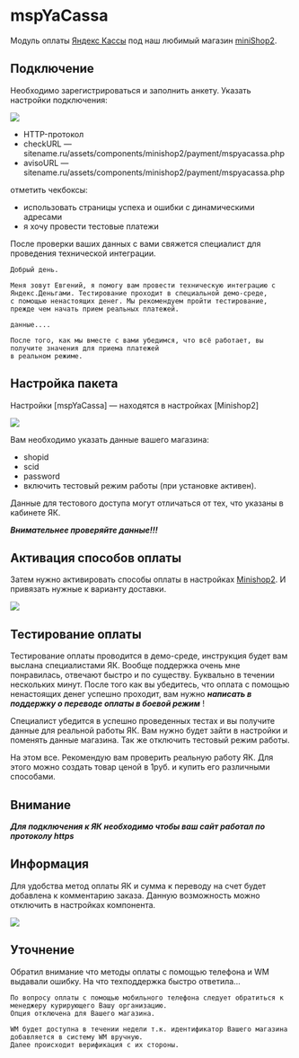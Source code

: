 # mspYaCassa

Модуль оплаты [Яндекс Кассы][2] под наш любимый магазин [miniShop2][1].

## Подключение

Необходимо зарегистрироваться и заполнить анкету. Указать настройки подключения:

[![](https://file.modx.pro/files/2/8/c/28c27abcde1633707db8ce1329b4735es.jpg)](https://file.modx.pro/files/2/8/c/28c27abcde1633707db8ce1329b4735e.png)

* HTTP-протокол
* checkURL — sitename.ru/assets/components/minishop2/payment/mspyacassa.php
* avisoURL — sitename.ru/assets/components/minishop2/payment/mspyacassa.php

отметить чекбоксы:

* использовать страницы успеха и ошибки с динамическими адресами
* я хочу провести тестовые платежи

После проверки ваших данных с вами свяжется специалист для проведения технической интеграции.

```
Добрый день.

Меня зовут Евгений, я помогу вам провести техническую интеграцию с Яндекс.Деньгами. Тестирование проходит в специальной демо-среде,
с помощью ненастоящих денег. Мы рекомендуем пройти тестирование, прежде чем начать прием реальных платежей.

данные....

После того, как мы вместе с вами убедимся, что всё работает, вы получите значения для приема платежей
в реальном режиме.
```

## Настройка пакета

Настройки [mspYaCassa] — находятся в настройках [Minishop2]

[![](https://file.modx.pro/files/0/3/8/038c79034bb3484f6a33d7e6f51d45c7s.jpg)](https://file.modx.pro/files/0/3/8/038c79034bb3484f6a33d7e6f51d45c7.png)

Вам необходимо указать данные вашего магазина:

* shopid
* scid
* password
* включить тестовый режим работы (при установке активен).

Данные для тестового доступа могут отличаться от тех, что указаны в кабинете ЯК.

***Внимательнее проверяйте данные!!!***

## Активация способов оплаты

Затем нужно активировать способы оплаты в настройках [Minishop2][1]. И привязать нужные к варианту доставки.

[![](https://file.modx.pro/files/9/a/e/9ae90bb46107c40e6b894f582f5ca4des.jpg)](https://file.modx.pro/files/9/a/e/9ae90bb46107c40e6b894f582f5ca4de.png)

## Тестирование оплаты

Тестирование оплаты проводится в демо-среде, инструкция будет вам выслана специалистами ЯК.
Вообще поддержка очень мне понравилась, отвечают быстро и по существу. Буквально в течении нескольких минут.
После того как вы убедитесь, что оплата с помощью ненастоящих денег успешно проходит, вам нужно
***написать в поддержку о переводе оплаты в боевой режим*** !

Специалист убедится в успешно проведенных тестах и вы получите данные для реальной работы ЯК.
Вам нужно будет зайти в настройки и поменять данные магазина.
Так же отключить тестовый режим работы.

На этом все. Рекомендую вам проверить реальную работу ЯК. Для этого можно создать товар ценой в 1руб.
и купить его различными способами.

## Внимание

***Для подключения к ЯК необходимо чтобы ваш сайт работал по протоколу https***

## Информация

Для удобства метод оплаты ЯК и сумма к переводу на счет будет добавлена к комментарию заказа.
Данную возможность можно отключить в настройках компонента.

[![](https://file.modx.pro/files/f/b/9/fb9324987d24f7efd37c02a5b8878c62s.jpg)](https://file.modx.pro/files/f/b/9/fb9324987d24f7efd37c02a5b8878c62.png)

## Уточнение

Обратил внимание что методы оплаты с помощью телефона и WM выдавали ошибку. На что техподдержка быстро ответила…

```
По вопросу оплаты с помощью мобильного телефона следует обратиться к менеджеру курирующего Вашу организацию.
Опция отключена для Вашего магазина.

WM будет доступна в течении недели т.к. идентификатор Вашего магазина добавляется в систему WM вручную.
Далее происходит верификация с их стороны.
```

[1]: /components/minishop2/
[2]: http://kassa.yandex.ru/
